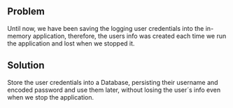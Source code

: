 ## Problem

Until now, we have been saving the logging user credentials into the in-memory application, therefore,
the users info was created each time we run the application and lost when we stopped it.

## Solution

Store the user credentials into a Database, persisting their username and encoded password and use them later,
without losing the user´s info even when we stop the application.